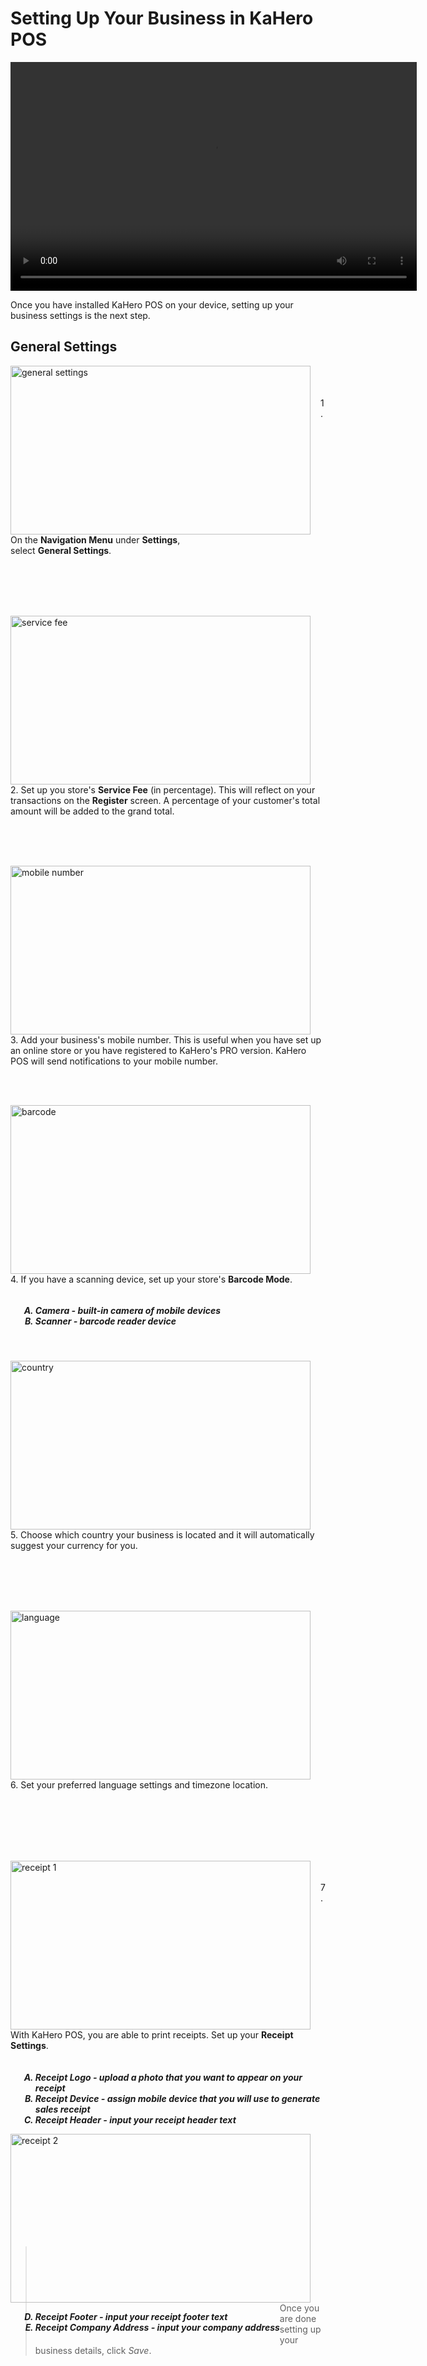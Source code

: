 # **Setting Up Your Business in KaHero POS**

<video width="650" height="366" controls>
  <source src="/_content/_setup/1settingup.mp4" type="video/mp4">
</video>

Once you have installed KaHero POS on your device, setting up your business settings is the next step.

## **General Settings** <!-- {docsify-ignore} -->

<p><img src="_content/_setup/1.png" alt="general settings" width="480" height="270" style="float:left; margin-right:1rem"><br><br><br>1. On the <b>Navigation Menu</b> under <b>Settings</b>,<br>select <b>General Settings</b>.</p>

<br><br><br><br>

<p><img src="_content/_setup/2.png" alt="service fee" width="480" height="270" style="float:left; margin-right:1rem"><br><br><br>2. Set up you store's <b>Service Fee</b> (in percentage). This will reflect on your transactions on the <b>Register</b> screen. A percentage of your customer's total amount will be added to the grand total.</p>

<br><br><br>

<p><img src="_content/_setup/3.png" alt="mobile number" width="480" height="270" style="float:left; margin-right:1rem"><br><br><br>3. Add your business's mobile number. This is useful when you have set up an online store or you have registered to KaHero's PRO version. KaHero POS will send notifications to your mobile number.</p>

<br><br>

<p><img src="_content/_setup/4.png" alt="barcode" width="480" height="270" style="float:left; margin-right:1rem"><br><br>4. If you have a scanning device, set up your store's <b>Barcode Mode</b>.
<h5>
<ol type="A" style="float:left; margin-left:1rem">
<li><b>Camera</b> - built-in camera of mobile devices</li>
<li><b>Scanner</b> - barcode reader device</li>
</ol>
</h5>
</p>

<br><br><br><br><br>

<p><img src="_content/_setup/5.png" alt="country" width="480" height="270" style="float:left; margin-right:1rem"><br><br><br>5. Choose which country your business is located and it will automatically suggest your currency for you.</p>

<br><br><br><br>

<p><img src="_content/_setup/6.png" alt="language" width="480" height="270" style="float:left; margin-right:1rem"><br><br><br>6. Set your preferred language settings and timezone location.</p>

<br><br><br><br><br>

<p><img src="_content/_setup/7.png" alt="receipt 1" width="480" height="270" style="float:left; margin-right:1rem"><br><br>7. With KaHero POS, you are able to print receipts. Set up your <b>Receipt Settings</b>.
<h5>
<ol type="A" style="float:left; margin-left:1rem">
<li><b>Receipt Logo</b> - upload a photo that you want to appear on your receipt</li>
<li><b>Receipt Device</b> - assign mobile device that you will use to generate<br>sales receipt</li>
<li><b>Receipt Header</b> - input your receipt header text</li>
</ol>
</h5></p>

<br><br><br><br><br>

<p><img src="_content/_setup/8.png" alt="receipt 2" width="480" height="270" style="float:left; margin-right:1rem"><br><br>
<h5>
<ol start="4" type="A" style="float:left; margin-left:1rem">
<li><b>Receipt Footer</b> - input your receipt footer text</li>
<li><b>Receipt Company Address</b> - input your company address</li>
</ol>
</h5></p>

<br><br><br><br><br><br><br>

> Once you are done setting up your business details, click <i>Save</i>.